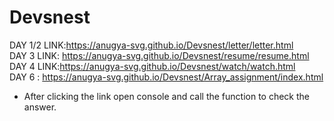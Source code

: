 # Devsnest
DAY 1/2 LINK:https://anugya-svg.github.io/Devsnest/letter/letter.html<br>
DAY 3 LINK: https://anugya-svg.github.io/Devsnest/resume/resume.html<br>
DAY 4 LINK:https://anugya-svg.github.io/Devsnest/watch/watch.html<br>
DAY 6 : https://anugya-svg.github.io/Devsnest/Array_assignment/index.html<br>
* After clicking the link open console and call the function to check the answer.
